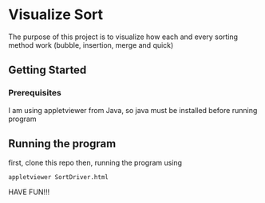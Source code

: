 # Visualize Sort

The purpose of this project is to visualize how each and every sorting method work (bubble, insertion, merge and quick)

## Getting Started



### Prerequisites

I am using appletviewer from Java, so java must be installed before running program


## Running the program
first, clone this repo
then, running the program using
```
appletviewer SortDriver.html
```

HAVE FUN!!!
